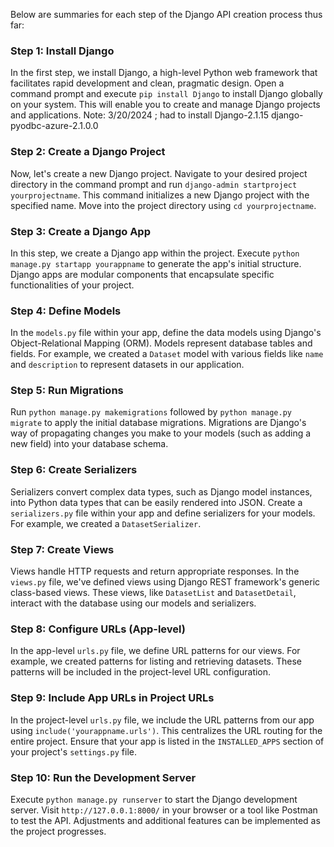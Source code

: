 Below are summaries for each step of the Django API creation process thus far:

### Step 1: Install Django

In the first step, we install Django, a high-level Python web framework that facilitates rapid development and clean, pragmatic design. Open a command prompt and execute `pip install Django` to install Django globally on your system. This will enable you to create and manage Django projects and applications.
Note: 3/20/2024 ; had to install Django-2.1.15 django-pyodbc-azure-2.1.0.0

### Step 2: Create a Django Project

Now, let's create a new Django project. Navigate to your desired project directory in the command prompt and run `django-admin startproject yourprojectname`. This command initializes a new Django project with the specified name. Move into the project directory using `cd yourprojectname`.

### Step 3: Create a Django App

In this step, we create a Django app within the project. Execute `python manage.py startapp yourappname` to generate the app's initial structure. Django apps are modular components that encapsulate specific functionalities of your project.

### Step 4: Define Models

In the `models.py` file within your app, define the data models using Django's Object-Relational Mapping (ORM). Models represent database tables and fields. For example, we created a `Dataset` model with various fields like `name` and `description` to represent datasets in our application.

### Step 5: Run Migrations

Run `python manage.py makemigrations` followed by `python manage.py migrate` to apply the initial database migrations. Migrations are Django's way of propagating changes you make to your models (such as adding a new field) into your database schema.

### Step 6: Create Serializers

Serializers convert complex data types, such as Django model instances, into Python data types that can be easily rendered into JSON. Create a `serializers.py` file within your app and define serializers for your models. For example, we created a `DatasetSerializer`.

### Step 7: Create Views

Views handle HTTP requests and return appropriate responses. In the `views.py` file, we've defined views using Django REST framework's generic class-based views. These views, like `DatasetList` and `DatasetDetail`, interact with the database using our models and serializers.

### Step 8: Configure URLs (App-level)

In the app-level `urls.py` file, we define URL patterns for our views. For example, we created patterns for listing and retrieving datasets. These patterns will be included in the project-level URL configuration.

### Step 9: Include App URLs in Project URLs

In the project-level `urls.py` file, we include the URL patterns from our app using `include('yourappname.urls')`. This centralizes the URL routing for the entire project. Ensure that your app is listed in the `INSTALLED_APPS` section of your project's `settings.py` file.

### Step 10: Run the Development Server

Execute `python manage.py runserver` to start the Django development server. Visit `http://127.0.0.1:8000/` in your browser or a tool like Postman to test the API. Adjustments and additional features can be implemented as the project progresses.
